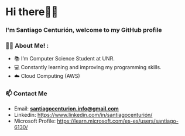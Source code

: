 <div align="left">
  <h1 align="left">Hi there👋🏼</h1>
  <h3 align="left"> I'm Santiago Centurión, welcome to my GitHub profile </h3>
</div>

### 👨‍💻 About Me! :

- 📚 I’m Computer Science Student at UNR.
- 💻 Constantly learning and improving my programming skills.
- ☁️ Cloud Computing (AWS) 

### 📫 Contact Me
- Email: **santiagocenturion.info@gmail.com**
- Linkedin: https://www.linkedin.com/in/santiagocenturión/
- Microsoft Profile: https://learn.microsoft.com/es-es/users/santiago-6130/


